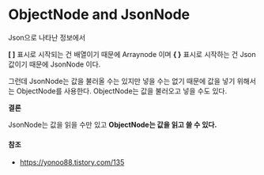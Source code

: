 # ObjectNode and JsonNode



Json으로 나타난 정보에서



**[ ]** 표시로 시작되는 건 배열이기 때문에 Arraynode 이며 **{ }** 표시로 시작하는 건 Json 값이기 때문에 JsonNode 이다.

그런데 JsonNode는 값을 불러올 수는 있지만 넣을 수는 없기 때문에 값을 넣기 위해서는 ObjectNode를 사용한다. ObjectNode는 값을 불러오고 넣을 수도 있다.



**결론**

 JsonNode는 값을 읽을 수만 있고 **ObjectNode는 값을 읽고 쓸 수 있다.**

#### 참조

- https://yonoo88.tistory.com/135